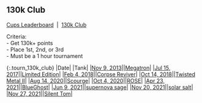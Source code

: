 
## 130k Club

<p><a href="https://tankpit-analytics.github.io/cups-leaderboard">Cups Leaderboard</a>&nbsp;&nbsp;|&nbsp;&nbsp;<a href="https://tankpit-analytics.github.io/130k-club">130k Club</a></p>

<p id="tourn_130k_club_criteria"><span id="criteria_bold">Criteria:</span><br />- Get 130k+ points<br />- Place 1st, 2nd, or 3rd<br />- Must be a 1 hour tournament</p>

{:.tourn_130k_club}
|<span class="tourn_130k_club_date">Date</span>|<span class="cup">&nbsp;</span>|<span class="tank_col">Tank</span>|
|<a target="_blank" href="https://tankpit.com/tournament_results/?tid=168">Nov 9, 2013</a>|<span class="awards-container"><span class="awards-sprite a5-2"></span></span>|<a target="_blank" href="https://tankpit.com/tank_profile/?tank_id=9389"><span class="blue">Megatron</span><span class="awards-container"><span class="awards-sprite a0-3"></span><span class="awards-sprite a1-3"></span><span class="awards-sprite a2-2"></span><span class="awards-sprite a3-3"></span><span class="awards-sprite a4-3"></span><span class="awards-sprite a5-3"></span><span class="awards-sprite a7-1"></span><span class="awards-sprite a8-1"></span></span></a>|
|<a target="_blank" href="https://tankpit.com/tournament_results/?tid=888">Jul 15, 2017</a>|<span class="awards-container"><span class="awards-sprite a5-3"></span></span>|<a target="_blank" href="https://tankpit.com/tank_profile/?tank_id=11644"><span class="orange">Limited Edition</span><span class="awards-container"><span class="awards-sprite a0-3"></span><span class="awards-sprite a1-3"></span><span class="awards-sprite a2-1"></span><span class="awards-sprite a3-2"></span><span class="awards-sprite a5-2"></span><span class="awards-sprite a8-1"></span></span></a>|
|<a target="_blank" href="https://tankpit.com/tournament_results/?tid=1062">Feb 4, 2018</a>|<span class="awards-container"><span class="awards-sprite a5-3"></span></span>|<a target="_blank" href="https://tankpit.com/tank_profile/?tank_id=70106"><span class="red">Corpse Reviver</span><span class="awards-container"><span class="awards-sprite a0-3"></span><span class="awards-sprite a1-2"></span><span class="awards-sprite a2-2"></span><span class="awards-sprite a3-1"></span><span class="awards-sprite a4-3"></span><span class="awards-sprite a5-3"></span><span class="awards-sprite a6-1"></span><span class="awards-sprite a7-1"></span></span></a>|
|<a target="_blank" href="https://tankpit.com/tournament_results/?tid=1242">Oct 14, 2018</a>|<span class="awards-container"><span class="awards-sprite a5-2"></span></span>|<a target="_blank" href="https://tankpit.com/tank_profile/?tank_id=30661"><span class="purple">Twisted Metal II</span><span class="awards-container"><span class="awards-sprite a0-3"></span><span class="awards-sprite a1-2"></span><span class="awards-sprite a2-3"></span><span class="awards-sprite a3-3"></span><span class="awards-sprite a4-3"></span><span class="awards-sprite a5-2"></span><span class="awards-sprite a8-1"></span></span></a>|
|<a target="_blank" href="https://tankpit.com/tournament_results/?tid=1712">Aug 14, 2020</a>|<span class="awards-container"><span class="awards-sprite a5-1"></span></span>|<a target="_blank" href="https://tankpit.com/tank_profile/?tank_id=827"><span class="blue">Scourge</span><span class="awards-container"><span class="awards-sprite a0-3"></span><span class="awards-sprite a1-3"></span><span class="awards-sprite a2-3"></span><span class="awards-sprite a3-3"></span><span class="awards-sprite a4-3"></span><span class="awards-sprite a5-3"></span><span class="awards-sprite a7-1"></span><span class="awards-sprite a8-1"></span></span></a>|
|<a target="_blank" href="https://tankpit.com/tournament_results/?tid=1742">Oct 4, 2020</a>|<span class="awards-container"><span class="awards-sprite a5-2"></span></span>|<a target="_blank" href="https://tankpit.com/tank_profile/?tank_id=45863"><span class="red">ROSE</span><span class="awards-container"><span class="awards-sprite a0-3"></span><span class="awards-sprite a1-2"></span><span class="awards-sprite a2-3"></span><span class="awards-sprite a3-3"></span><span class="awards-sprite a4-3"></span><span class="awards-sprite a5-2"></span><span class="awards-sprite a7-1"></span><span class="awards-sprite a8-1"></span></span></a>|
|<a target="_blank" href="https://tankpit.com/tournament_results/?tid=1857">Apr 23, 2021</a>|<span class="awards-container"><span class="awards-sprite a5-1"></span></span>|<a target="_blank" href="https://tankpit.com/tank_profile/?tank_id=539"><span class="blue">BlueGhost</span><span class="awards-container"><span class="awards-sprite a0-3"></span><span class="awards-sprite a1-3"></span><span class="awards-sprite a2-3"></span><span class="awards-sprite a3-3"></span><span class="awards-sprite a4-3"></span><span class="awards-sprite a5-1"></span><span class="awards-sprite a6-1"></span></span></a>|
|<a target="_blank" href="https://tankpit.com/tournament_results/?tid=1883">Jun 9, 2021</a>|<span class="awards-container"><span class="awards-sprite a5-2"></span></span>|<a target="_blank" href="https://tankpit.com/tank_profile/?tank_id=34871"><span class="purple">supernova sage</span><span class="awards-container"><span class="awards-sprite a0-3"></span><span class="awards-sprite a1-3"></span><span class="awards-sprite a2-3"></span><span class="awards-sprite a3-3"></span><span class="awards-sprite a4-3"></span><span class="awards-sprite a5-2"></span><span class="awards-sprite a8-1"></span></span></a>|
|<a target="_blank" href="https://tankpit.com/tournament_results/?tid=1977">Nov 20, 2021</a>|<span class="awards-container"><span class="awards-sprite a5-1"></span></span>|<a target="_blank" href="https://tankpit.com/tank_profile/?tank_id=35146"><span class="purple">solar salt</span><span class="awards-container"><span class="awards-sprite a0-3"></span><span class="awards-sprite a1-2"></span><span class="awards-sprite a2-2"></span><span class="awards-sprite a3-2"></span><span class="awards-sprite a4-3"></span><span class="awards-sprite a5-2"></span></span></a>|
|<a target="_blank" href="https://tankpit.com/tournament_results/?tid=1982">Nov 27, 2021</a>|<span class="awards-container"><span class="awards-sprite a5-1"></span></span>|<a target="_blank" href="https://tankpit.com/tank_profile/?tank_id=81780"><span class="blue">Silent Tom</span><span class="awards-container"><span class="awards-sprite a5-2"></span></span></a>|
